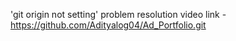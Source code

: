 'git origin not setting' problem resolution video link - https://github.com/Adityalog04/Ad_Portfolio.git
